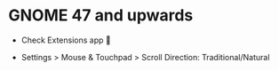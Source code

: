 # GNOME 47 and upwards

- Check Extensions app 🧩

- Settings > Mouse & Touchpad > Scroll Direction: Traditional/Natural
